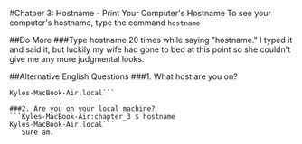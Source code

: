 #Chatper 3: Hostname - Print Your Computer's Hostname
To see your computer's hostname, type the command `hostname`

##Do More
###Type hostname 20 times while saying "hostname."
I typed it and said it, but luckily my wife had gone to bed at this point so she couldn't give me any more judgmental looks.

##Alternative English Questions
###1. What host are you on?
  ```Kyles-MacBook-Air:chapter_3 $ hostname 
  Kyles-MacBook-Air.local```
   
###2. Are you on your local machine?
  ```Kyles-MacBook-Air:chapter_3 $ hostname 
  Kyles-MacBook-Air.local```
     Sure am.

